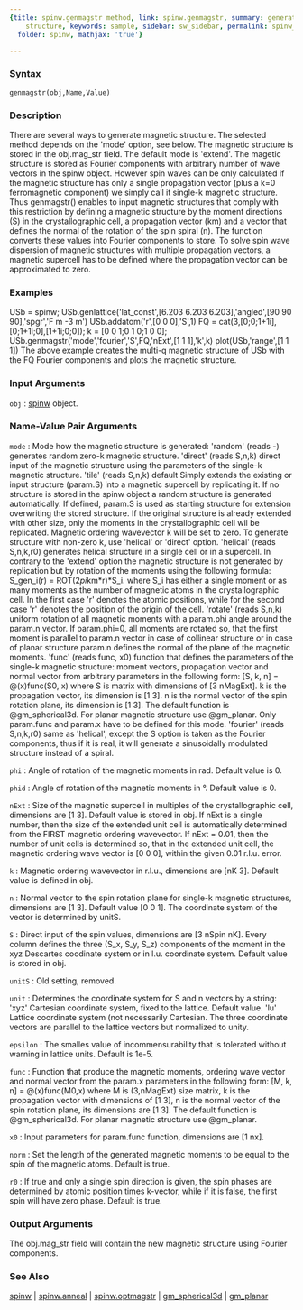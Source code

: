 ```yaml
---
{title: spinw.genmagstr method, link: spinw.genmagstr, summary: generates magnetic
    structure, keywords: sample, sidebar: sw_sidebar, permalink: spinw_genmagstr.html,
  folder: spinw, mathjax: 'true'}

---
```


### Syntax

`genmagstr(obj,Name,Value)`

### Description

There are several ways to generate magnetic structure. The selected
method depends on the 'mode' option, see below. The magnetic structure is
stored in the obj.mag_str field. The default mode is 'extend'. The
magetic structure is stored as Fourier components with arbitrary number
of wave vectors in the spinw object. However spin waves can be only
calculated if the magnetic structure has only a single propagation vector
(plus a k=0 ferromagnetic component) we simply call it single-k magnetic
structure. Thus genmagstr() enables to input magnetic structures that
comply with this restriction by defining a magnetic structure by the
moment directions (S) in the crystallographic cell, a propagation vector
(km) and a vector that defines the normal of the rotation of the spin
spiral (n). The function converts these values into Fourier components to
store. To solve spin wave dispersion of magnetic structures with multiple
propagation vectors, a magnetic supercell has to be defined where the
propagation vector can be approximated to zero.
 

### Examples

USb = spinw;
USb.genlattice('lat_const',[6.203 6.203 6.203],'angled',[90 90 90],'spgr','F m -3 m')
USb.addatom('r',[0 0 0],'S',1)
FQ = cat(3,[0;0;1+1i],[0;1+1i;0],[1+1i;0;0]);
k  = [0 0 1;0 1 0;1 0 0];
USb.genmagstr('mode','fourier','S',FQ,'nExt',[1 1 1],'k',k)
plot(USb,'range',[1 1 1])
The above example creates the multi-q magnetic structure of USb with the
FQ Fourier components and plots the magnetic structure.

### Input Arguments

`obj`
: [spinw](spinw.html) object.

### Name-Value Pair Arguments

`mode`
:  Mode how the magnetic structure is generated:
   'random' (reads -)
          generates random zero-k magnetic structure.
   'direct' (reads S,n,k)
          direct input of the magnetic structure using the 
          parameters of the single-k magnetic structure.
   'tile' (reads S,n,k) default
          Simply extends the existing or input structure
          (param.S) into a magnetic supercell by replicating it.
          If no structure is stored in the spinw object a random
          structure is generated automatically. If defined,
          param.S is used as starting structure for extension
          overwriting the stored structure. If the original
          structure is already extended with other size, only the
          moments in the crystallographic cell wil be replicated.
          Magnetic ordering wavevector k will be set to zero. To
          generate structure with non-zero k, use 'helical' or
          'direct' option.
   'helical' (reads S,n,k,r0)
          generates helical structure in a single cell or in a
          supercell. In contrary to the 'extend' option the
          magnetic structure is not generated by replication but
          by rotation of the moments using the following formula:
              S_gen_i(r) = ROT(2*pi*km*r)*S_i.
          where S_i has either a single moment or as many moments
          as the number of magnetic atoms in the crystallographic
          cell. In the first case 'r' denotes the atomic
          positions, while for the second case 'r' denotes the
          position of the origin of the cell.
   'rotate' (reads S,n,k)
          uniform rotation of all magnetic moments with a
          param.phi angle around the param.n vector. If
          param.phi=0, all moments are rotated so, that the first
          moment is parallel to param.n vector in case of
          collinear structure or in case of planar structure
          param.n defines the normal of the plane of the magnetic
          moments.
   'func' (reads func, x0)
          function that defines the parameters of the single-k
          magnetic structure: moment vectors, propagation vector
          and normal vector from arbitrary parameters in the
          following form:
              [S, k, n] = @(x)func(S0, x)
          where S is matrix with dimensions of [3 nMagExt]. k is
          the propagation vector, its dimension is [1 3]. n is
          the normal vector of the spin rotation plane, its
          dimension is [1 3]. The default function is
          @gm_spherical3d. For planar magnetic structure use
          @gm_planar. Only param.func and param.x have to be
          defined for this mode.
  'fourier' (reads S,n,k,r0)
          same as 'helical', except the S option is taken as the
          Fourier components, thus if it is real, it will
          generate a sinusoidally modulated structure instead of
          a spiral.

`phi`
: Angle of rotation of the magnetic moments in rad. Default
  value is 0.

`phid`
: Angle of rotation of the magnetic moments in °. Default
  value is 0.

`nExt`
: Size of the magnetic supercell in multiples of the
  crystallographic cell, dimensions are [1 3]. Default value is
  stored in obj. If nExt is a single number, then the size of the
  extended unit cell is automatically determined from the FIRST
  magnetic ordering wavevector. If nExt = 0.01, then the number
  of unit cells is determined so, that in the extended unit cell,
  the magnetic ordering wave vector is [0 0 0], within the given
  0.01 r.l.u. error.

`k`
: Magnetic ordering wavevector in r.l.u., dimensions are [nK 3].
  Default value is defined in obj.

`n`
: Normal vector to the spin rotation plane for single-k magnetic
  structures, dimensions are [1 3]. Default value [0 0 1]. The
  coordinate system of the vector is determined by unitS.

`S`
: Direct input of the spin values, dimensions are [3 nSpin nK].
  Every column defines the three (S_x, S_y, S_z) components of
  the moment in the xyz Descartes coodinate system or in l.u.
  coordinate system. Default value is stored in obj.

`unitS`
: Old setting, removed.

`unit`
: Determines the coordinate system for S and n vectors by a
  string:
      'xyz'   Cartesian coordinate system, fixed to the lattice.
              Default value.
      'lu' 	Lattice coordinate system (not necessarily
              Cartesian. The three coordinate vectors are
              parallel to the lattice vectors but normalized to
              unity.

`epsilon`
: The smalles value of incommensurability that is
  tolerated without warning in lattice units. Default is 1e-5.

`func`
: Function that produce the magnetic moments, ordering wave
  vector and normal vector from the param.x parameters in the
  following form:
    [M, k, n] = @(x)func(M0,x)
  where M is (3,nMagExt) size matrix, k is the propagation vector
  with dimensions of [1 3], n is the normal vector of the spin
  rotation plane, its dimensions are [1 3]. The default function
  is @gm_spherical3d. For planar magnetic structure use
  @gm_planar.

`x0`
: Input parameters for param.func function, dimensions are
  [1 nx].

`norm`
: Set the length of the generated magnetic moments to be equal to
  the spin of the magnetic atoms. Default is true.

`r0`
: If true and only a single spin direction is given, the spin
  phases are determined by atomic position times k-vector, while
  if it is false, the first spin will have zero phase. Default is
  true.

### Output Arguments

The obj.mag_str field will contain the new magnetic structure using
Fourier components.

### See Also

[spinw](spinw.html) \| [spinw.anneal](spinw_anneal.html) \| [spinw.optmagstr](spinw_optmagstr.html) \| [gm_spherical3d](gm_spherical3d.html) \| [gm_planar](gm_planar.html)

